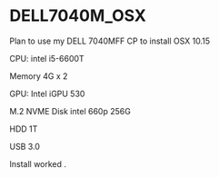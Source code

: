 # DELL7040M_OSX
Plan to use my DELL 7040MFF CP to install OSX 10.15

CPU: intel i5-6600T

Memory 4G x 2

GPU:  Intel iGPU 530

M.2 NVME Disk intel 660p 256G

HDD 1T 

USB 3.0 


Install worked .

